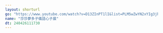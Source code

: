 ```yaml
---
layout: shorturl
go: "https://www.youtube.com/watch?v=D13ZInPT1lI&list=PLM5wZwYN2xYIg3jh3WQEouRDmfsWruZuS"
name: "莎莎夢多子儀語心子晨"
dt: 240426111730
---
```

